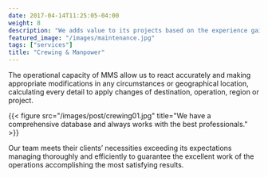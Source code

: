 ```yaml
---
date: 2017-04-14T11:25:05-04:00
weight: 8
description: "We adds value to its projects based on the experience gained offering services around the world accomplishing the most demanding standards and offering maximum guarantees."
featured_image: "/images/maintenance.jpg"
tags: ["services"]
title: "Crewing & Manpower"
---
```

The operational capacity of MMS allow us to react accurately and making appropriate modifications in any circumstances or geographical location, calculating every detail to apply changes of destination, operation, region or project.

{{< figure src="/images/post/crewing01.jpg" title="We have a comprehensive database and always works with the best professionals." >}}

Our team meets their clients’ necessities exceeding its expectations managing thoroughly and efficiently to guarantee the excellent work of the operations accomplishing the most satisfying results.

